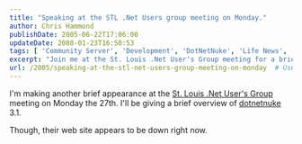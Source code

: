```yaml
---
title: "Speaking at the STL .Net Users group meeting on Monday."
author: Chris Hammond
publishDate: 2005-06-22T17:06:00
updateDate: 2008-01-23T16:50:53
tags: [ 'Community Server', 'Development', 'DotNetNuke', 'Life News', 'SEO', 'Site News', 'Technology' ]
excerpt: "Join me at the St. Louis .Net User's Group meeting for a brief overview of dotnetnuke 3.1 on the 27th. Stay tuned for updates on their website status."
url: /2005/speaking-at-the-stl-net-users-group-meeting-on-monday  # Use the generated URL with year
---
```

<P>I'm making another brief appearance at the <A href="https://www.stlnet.org/">St. Louis .Net User's Group</A> meeting on Monday the 27th. I'll be giving a brief overview of <a title="DotNetNuke.com" href="https://www.dotnetnuke.com/" target="_blank">dotnetnuke</a> 3.1.</P> <P>Though, their web site appears to be down right now.</P>

